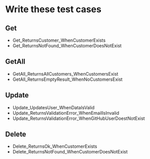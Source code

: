 # Write these test cases

## Get
- Get_ReturnsCustomer_WhenCustomerExists
- Get_ReturnsNotFound_WhenCustomerDoesNotExist

## GetAll
- GetAll_ReturnsAllCustomers_WhenCustomersExist
- GetAll_ReturnsEmptyResult_WhenNoCustomersExist

## Update
- Update_UpdatesUser_WhenDataIsValid
- Update_ReturnsValidationError_WhenEmailIsInvalid
- Update_ReturnsValidationError_WhenGitHubUserDoestNotExist

## Delete
- Delete_ReturnsOk_WhenCustomerExists
- Delete_ReturnsNotFound_WhenCustomerDoesNotExist
